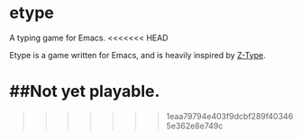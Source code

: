 etype
=====

A typing game for Emacs.
<<<<<<< HEAD

Etype is a game written for Emacs, and is heavily inspired by
[Z-Type](http://phoboslab.org/ztype/).

##Not yet playable.
=======
>>>>>>> 1eaa79794e403f9dcbf289f403465e362e8e749c
